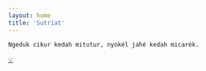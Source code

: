 ```yaml
---
layout: home
title: 'Sutriat'
---
```


```
Ngeduk cikur kedah mitutur, nyokél jahé kedah micarék.
```
[💡](https://www.bola.com/ragam/read/4395762/32-kata-kata-pepatah-sunda-beserta-artinya-beri-pesan-penuh-makna)
